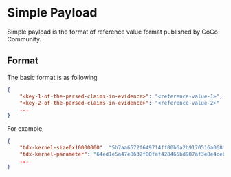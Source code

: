 # Simple Payload

Simple payload is the format of reference value format published by CoCo Community. 

## Format

The basic format is as following
```json
{
    "<key-1-of-the-parsed-claims-in-evidence>": "<reference-value-1>",
    "<key-2-of-the-parsed-claims-in-evidence>": "<reference-value-2>"
    ...
}
```

For example,

```json
{
    "tdx-kernel-size0x10000000": "5b7aa6572f649714ff00b6a2b9170516a068fd1a0ba72aa8de27574131d454e6396d3bfa1727d9baf421618a942977fa",
    "tdx-kernel-parameter": "64ed1e5a47e8632f80faf428465bd987af3e8e4ceb10a5a9f387b6302e30f4993bded2331f0691c4a38ad34e4cbbc627",
    ...
}
```
